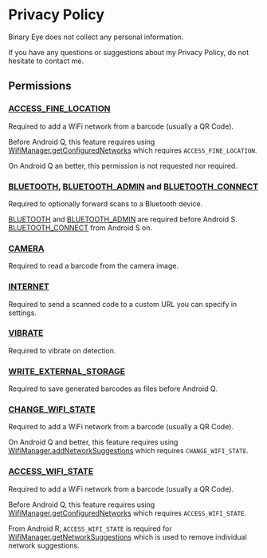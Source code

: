 # Privacy Policy

Binary Eye does not collect any personal information.

If you have any questions or suggestions about my Privacy Policy, do not
hesitate to contact me.

## Permissions

### [ACCESS_FINE_LOCATION][ACCESS_FINE_LOCATION]

Required to add a WiFi network from a barcode (usually a QR Code).

Before Android Q, this feature requires using
[WifiManager.getConfiguredNetworks][getConfiguredNetworks]
which requires `ACCESS_FINE_LOCATION`.

On Android Q an better, this permission is not requested nor required.

### [BLUETOOTH][BLUETOOTH], [BLUETOOTH_ADMIN][BLUETOOTH_ADMIN] and [BLUETOOTH_CONNECT][BLUETOOTH_CONNECT]

Required to optionally forward scans to a Bluetooth device.

[BLUETOOTH][BLUETOOTH] and [BLUETOOTH_ADMIN][BLUETOOTH_ADMIN] are required
before Android S. [BLUETOOTH_CONNECT][BLUETOOTH_CONNECT] from Android S on.

### [CAMERA][CAMERA]

Required to read a barcode from the camera image.

### [INTERNET][INTERNET]

Required to send a scanned code to a custom URL you can specify in settings.

### [VIBRATE][VIBRATE]

Required to vibrate on detection.

### [WRITE_EXTERNAL_STORAGE][WRITE_EXTERNAL_STORAGE]

Required to save generated barcodes as files before Android Q.

### [CHANGE_WIFI_STATE][CHANGE_WIFI_STATE]

Required to add a WiFi network from a barcode (usually a QR Code).

On Android Q and better, this feature requires using
[WifiManager.addNetworkSuggestions][addNetworkSuggestions]
which requires `CHANGE_WIFI_STATE`.

### [ACCESS_WIFI_STATE][ACCESS_FINE_LOCATION]

Required to add a WiFi network from a barcode (usually a QR Code).

Before Android Q, this feature requires using
[WifiManager.getConfiguredNetworks][getConfiguredNetworks]
which requires `ACCESS_WIFI_STATE`.

From Android R, `ACCESS_WIFI_STATE` is required for
[WifiManager.getNetworkSuggestions][getNetworkSuggestions]
which is used to remove individual network suggestions.

[ACCESS_FINE_LOCATION]: https://developer.android.com/reference/android/Manifest.permission#ACCESS_FINE_LOCATION
[BLUETOOTH]: https://developer.android.com/reference/android/Manifest.permission#BLUETOOTH
[BLUETOOTH_ADMIN]: https://developer.android.com/reference/android/Manifest.permission#BLUETOOTH_ADMIN
[BLUETOOTH_CONNECT]: https://developer.android.com/reference/android/Manifest.permission#BLUETOOTH_CONNECT
[CAMERA]: https://developer.android.com/reference/android/Manifest.permission#CAMERA
[INTERNET]: https://developer.android.com/reference/android/Manifest.permission#INTERNET
[VIBRATE]: https://developer.android.com/reference/android/Manifest.permission#VIBRATE
[WRITE_EXTERNAL_STORAGE]: https://developer.android.com/reference/android/Manifest.permission#WRITE_EXTERNAL_STORAGE
[CHANGE_WIFI_STATE]: https://developer.android.com/reference/android/Manifest.permission#CHANGE_WIFI_STATE
[ACCESS_WIFI_STATE]: https://developer.android.com/reference/android/Manifest.permission#ACCESS_FINE_LOCATION
[getConfiguredNetworks]: https://developer.android.com/reference/android/net/wifi/WifiManager#getConfiguredNetworks()
[addNetworkSuggestions]: https://developer.android.com/reference/android/net/wifi/WifiManager#addNetworkSuggestions(java.util.List%3Candroid.net.wifi.WifiNetworkSuggestion%3E)
[getNetworkSuggestions]: https://developer.android.com/reference/android/net/wifi/WifiManager#getNetworkSuggestions()
